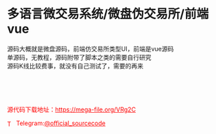 # 多语言微交易系统/微盘伪交易所/前端vue

源码大概就是微盘源码，前端仿交易所类型UI，前端是vue源码<br>单源码，无教程，源码附带了脚本之类的需要自行研究<br>源码K线比较费事，就没有自己测试了，需要的再来<br><br><br><br><br>


<p style="color: red;">源代码下载地址：<a href="https://mega-file.org/VRg2C" style="color: red;">https://mega-file.org/VRg2C</a></p><p style="color: red;"><img src="https://cdn-icons-png.flaticon.com/512/2111/2111646.png" alt="Telegram Icon" style="width: 16px; vertical-align: middle; margin-right: 5px;">Telegram:<a href="https://t.me/official_sourcecode" style="color: red;">@official_sourcecode</a></p>